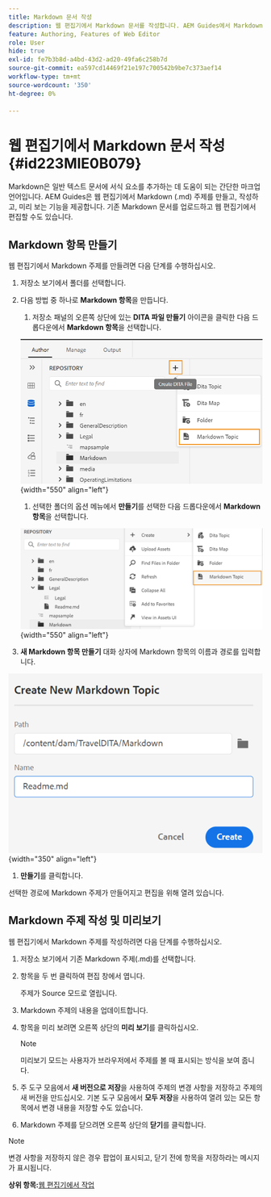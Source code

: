 ```yaml
---
title: Markdown 문서 작성
description: 웹 편집기에서 Markdown 문서를 작성합니다. AEM Guides에서 Markdown 주제를 만들고, 작성하고, 미리 보는 방법에 대해 알아봅니다.
feature: Authoring, Features of Web Editor
role: User
hide: true
exl-id: fe7b3b8d-a4bd-43d2-ad20-49fa6c258b7d
source-git-commit: ea597cd14469f21e197c700542b9be7c373aef14
workflow-type: tm+mt
source-wordcount: '350'
ht-degree: 0%

---
```


# 웹 편집기에서 Markdown 문서 작성 {#id223MIE0B079}

Markdown은 일반 텍스트 문서에 서식 요소를 추가하는 데 도움이 되는 간단한 마크업 언어입니다. AEM Guides은 웹 편집기에서 Markdown \(.md\) 주제를 만들고, 작성하고, 미리 보는 기능을 제공합니다. 기존 Markdown 문서를 업로드하고 웹 편집기에서 편집할 수도 있습니다.

## Markdown 항목 만들기

웹 편집기에서 Markdown 주제를 만들려면 다음 단계를 수행하십시오.

1. 저장소 보기에서 폴더를 선택합니다.
1. 다음 방법 중 하나로 **Markdown 항목**&#x200B;을 만듭니다.
   1. 저장소 패널의 오른쪽 상단에 있는 **DITA 파일 만들기** 아이콘을 클릭한 다음 드롭다운에서 **Markdown 항목**&#x200B;을 선택합니다.

   ![](images/create-markdown-dita-topic.png){width="550" align="left"}

   1. 선택한 폴더의 옵션 메뉴에서 **만들기**&#x200B;를 선택한 다음 드롭다운에서 **Markdown 항목**&#x200B;을 선택합니다.

   ![](images/create-markdown-options-menu.png){width="550" align="left"}

1. **새 Markdown 항목 만들기** 대화 상자에 Markdown 항목의 이름과 경로를 입력합니다.

![](images/create-markdown-dialog.png){width="350" align="left"}

1. **만들기**&#x200B;를 클릭합니다.

선택한 경로에 Markdown 주제가 만들어지고 편집을 위해 열려 있습니다.

## Markdown 주제 작성 및 미리보기

웹 편집기에서 Markdown 주제를 작성하려면 다음 단계를 수행하십시오.

1. 저장소 보기에서 기존 Markdown 주제\(.md\)를 선택합니다.
1. 항목을 두 번 클릭하여 편집 창에서 엽니다.

   주제가 Source 모드로 열립니다.

1. Markdown 주제의 내용을 업데이트합니다.
1. 항목을 미리 보려면 오른쪽 상단의 **미리 보기**&#x200B;를 클릭하십시오.

   >[!NOTE]
   >
   > 미리보기 모드는 사용자가 브라우저에서 주제를 볼 때 표시되는 방식을 보여 줍니다.

1. 주 도구 모음에서 **새 버전으로 저장**&#x200B;을 사용하여 주제의 변경 사항을 저장하고 주제의 새 버전을 만드십시오. 기본 도구 모음에서 **모두 저장**&#x200B;을 사용하여 열려 있는 모든 항목에서 변경 내용을 저장할 수도 있습니다.

1. Markdown 주제를 닫으려면 오른쪽 상단의 **닫기**&#x200B;를 클릭합니다.

>[!NOTE]
>
> 변경 사항을 저장하지 않은 경우 팝업이 표시되고, 닫기 전에 항목을 저장하라는 메시지가 표시됩니다.

**상위 항목:**&#x200B;[&#x200B;웹 편집기에서 작업](web-editor.md)
